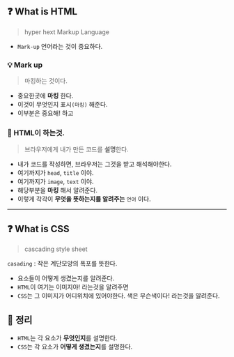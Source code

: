 ## :question: What is HTML
> hyper hext Markup Language

* `Mark-up` 언어라는 것이 중요하다.

### :bulb: Mark up
> 마킹하는 것이다.

* 중요한곳에 **마킹** 한다.
* 이것이 무엇인지 표시`(마킹)` 해준다.
* 이부분은 중요해! 하고

### :book: HTML이 하는것.
> 브라우저에게 내가 만든 코드를 **설명**한다.

* 내가 코드를 작성하면, 브라우저는 그것을 받고 해석해야한다. 
* 여기까지가 `head`, `title` 이야.
* 여기까지가 `image`, `text` 이야.
* 해당부분을 **마킹** 해서 알려준다.
* 이렇게 각각이 **무엇을 뜻하는지를 알려주는** `언어` 이다.

---

## :question: What is CSS
> cascading style sheet

`casading` : 작은 계단모양의 폭포를 뜻한다.  

* 요소들이 어떻게 생겼는지를 알려준다.
* `HTML`이 여기는 이미지야! 라는것을 알려주면
* `CSS`는 그 이미지가 어디위치에 있어야한다. 색은 무슨색이다! 라는것을 알려준다.

## :pencil: 정리
* `HTML`는 각 요소가 **무엇인지**를 설명한다.
* `CSS`는 각 요소가 **어떻게 생겼는지**를 설명한다.

